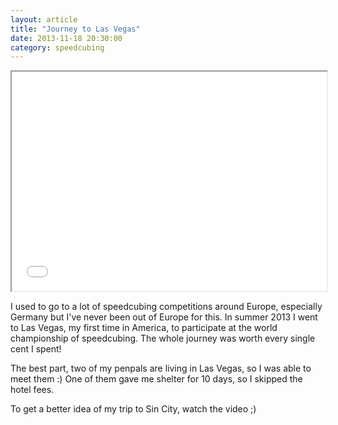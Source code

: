 ```yaml
---
layout: article
title: "Journey to Las Vegas"
date: 2013-11-18 20:30:00
category: speedcubing
---
```


<iframe src="//player.vimeo.com/video/76904443?color=e74c3c" width="100%" height="351" webkitallowfullscreen mozallowfullscreen allowfullscreen></iframe>

I used to go to a lot of speedcubing competitions around Europe, especially Germany but I've never been out of Europe for this. In summer 2013 I went to Las Vegas, my first time in America, to participate at the world championship of speedcubing. The whole journey was worth every single cent I spent!

The best part, two of my penpals are living in Las Vegas, so I was able to meet them :) One of them gave me shelter for 10 days, so I skipped the hotel fees.

To get a better idea of my trip to Sin City, watch the video ;)